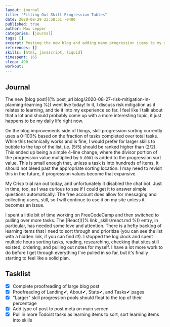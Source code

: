 ```yaml
---
layout: journal
title: "Filling Out Skill Progression Tables"
date: 2020-08-29 23:58:31 -0400
published: true
author: Max Lepper
categories: [journal]
tags: []
excerpt: Posting the new blog and adding many progression items to my skill pages.
references: []
skills: [html, javascript, liquid]
timespent: 165
sleep: 490
workout: 
---
```


## Journal

The new [blog post]({% post_url blog/2020-08-27-risk-mitigation-in-planning-learning %}) went live today! In it, I discuss risk mitigation as it relates to learning, and tie it into my experience so far. I feel like I talk about that a lot and should probably come up with a more interesting topic, it just happens to be my daily life right now.

On the blog improvements side of things, skill progression sorting currently uses a 0-100% based on the fraction of tasks completed over total tasks. While this technically works and is fine, I would prefer for larger skills to bubble to the top of the list, i.e. (5/5) should be ranked higher than (2/2). This ended up being a simple 4-line change, where the divisor portion of the progression value multiplied by `0.0001` is added to the progression sort value. This is small enough that, unless a task is into hundreds of items, it should not bleed past the appropriate sorting location. I may need to revisit this in the future, if progression values become that expansive.

My Crisp trial ran out today, and unfortunately it disabled the chat bot. Just in time, too, as I was curious to see if I could get it to answer simple questions automatically. The free account does allow for messaging and collecting users, still, so I will continue to use it on my site unless it becomes an issue.

I spent a little bit of time working on FreeCodeCamp and then switched to pulling over more tasks. The [React]({% link _skills/react.md %}) entry, in particular, has needed some love and attention. There is a hefty backlog of learning items that I need to sort through and prioritize (you can see the list with a hidden link, if you can find it!). I stopped the log clock and spent multiple hours sorting tasks, reading, researching, checking that sites still existed, ordering, and pulling out notes for myself. I have a lot more work to do before I get through everything I've pulled in so far, but it's finally starting to feel like a solid plan.

## Tasklist

- [x] Complete proofreading of large blog post
- [x] Proofreading of Landing✔, About✔, Stats✔, and Tasks✔ pages
- [x] "Larger" skill progression pools should float to the top of their percentage
- [x] Add type of post to post meta on main screen
- [x] Pull in more Todoist tasks as learning items to sort, sort learning items into skills